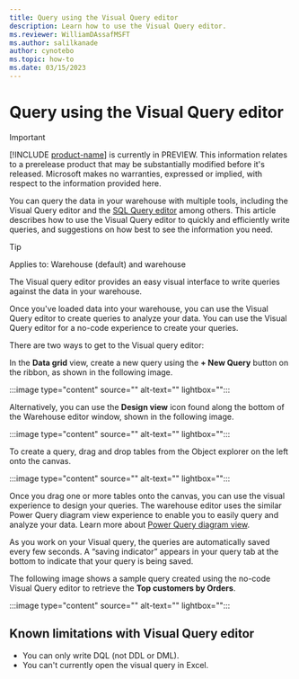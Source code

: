 ```yaml
---
title: Query using the Visual Query editor
description: Learn how to use the Visual Query editor.
ms.reviewer: WilliamDAssafMSFT
ms.author: salilkanade
author: cynotebo
ms.topic: how-to
ms.date: 03/15/2023
---
```


# Query using the Visual Query editor

> [!IMPORTANT]
> [!INCLUDE [product-name](../includes/product-name.md)] is currently in PREVIEW. This information relates to a prerelease product that may be substantially modified before it's released. Microsoft makes no warranties, expressed or implied, with respect to the information provided here.

You can query the data in your warehouse with multiple tools, including the Visual Query editor and the [SQL Query editor](sql-query-editor.md) among others. This article describes how to use the Visual Query editor to quickly and efficiently write queries, and suggestions on how best to see the information you need.

>[!TIP]
> Applies to: Warehouse (default) and warehouse

The Visual query editor provides an easy visual interface to write queries against the data in your warehouse.

Once you've loaded data into your warehouse, you can use the Visual Query editor to create queries to analyze your data. You can use the Visual Query editor for a no-code experience to create your queries.

There are two ways to get to the Visual query editor:

In the **Data grid** view, create a new query using the **+ New Query** button on the ribbon, as shown in the following image.

:::image type="content" source="" alt-text="" lightbox="":::

Alternatively, you can use the **Design view** icon found along the bottom of the Warehouse editor window, shown in the following image.

:::image type="content" source="" alt-text="" lightbox="":::

To create a query, drag and drop tables from the Object explorer on the left onto the canvas.

:::image type="content" source="" alt-text="" lightbox="":::

Once you drag one or more tables onto the canvas, you can use the visual experience to design your queries. The warehouse editor uses the similar Power Query diagram view experience to enable you to easily query and analyze your data. Learn more about [Power Query diagram view](/power-query/diagram-view).

As you work on your Visual query, the queries are automatically saved every few seconds. A “saving indicator” appears in your query tab at the bottom to indicate that your query is being saved.

The following image shows a sample query created using the no-code Visual Query editor to retrieve the **Top customers by Orders**.

:::image type="content" source="" alt-text="" lightbox="":::

## Known limitations with Visual Query editor

- You can only write DQL (not DDL or DML).
- You can't currently open the visual query in Excel.
